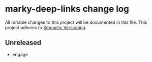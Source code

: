 # marky-deep-links change log

All notable changes to this project will be documented in this file.
This project adheres to [Semantic Versioning](http://semver.org/).

## Unreleased
* engage
